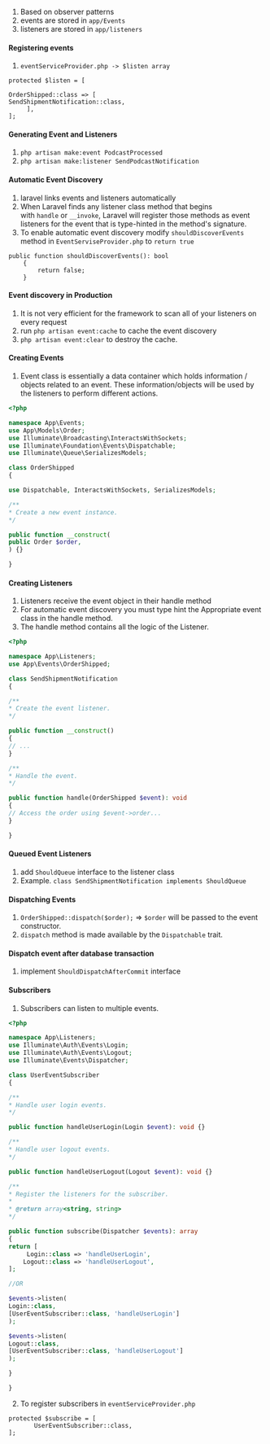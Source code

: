 1. Based on observer patterns
2. events are stored in `app/Events`
3. listeners are stored in `app/listeners`

#### Registering events
1. `eventServiceProvider.php -> $listen array`

```
protected $listen = [

OrderShipped::class => [
SendShipmentNotification::class,
     ],
];
```

#### Generating Event and Listeners
1. `php artisan make:event PodcastProcessed`
2. `php artisan make:listener SendPodcastNotification`

#### Automatic Event Discovery
1. laravel links events and listeners automatically
2. When Laravel finds any listener class method that begins with `handle` or `__invoke`, Laravel will register those methods as event listeners for the event that is type-hinted in the method's signature.
3. To enable automatic event discovery modify `shouldDiscoverEvents` method in `EventServiseProvider.php` to `return true`

```
public function shouldDiscoverEvents(): bool
    {
        return false;
    }
```

#### Event discovery in Production
1. It is not very efficient for the framework to scan all of your listeners on every request
2. run `php artisan event:cache` to cache the event discovery
3. `php artisan event:clear` to destroy the cache.

#### Creating Events
1. Event class is essentially a data container which holds information / objects related to an event. These information/objects will be used by the listeners to perform different actions.

```php
<?php

namespace App\Events;
use App\Models\Order;
use Illuminate\Broadcasting\InteractsWithSockets;
use Illuminate\Foundation\Events\Dispatchable;
use Illuminate\Queue\SerializesModels;

class OrderShipped
{

use Dispatchable, InteractsWithSockets, SerializesModels;

/**
* Create a new event instance.
*/

public function __construct(
public Order $order,
) {}

}
```
#### Creating Listeners
1. Listeners receive the event object in their handle method
2. For automatic event discovery you must type hint the Appropriate event class in the handle method.
3. The handle method contains all the logic of the Listener.

```php
<?php

namespace App\Listeners;
use App\Events\OrderShipped;

class SendShipmentNotification
{

/**
* Create the event listener.
*/

public function __construct()
{
// ...
}

/**
* Handle the event.
*/

public function handle(OrderShipped $event): void
{
// Access the order using $event->order...
}

}
```
#### Queued Event Listeners
1. add `ShouldQueue` interface to the listener class
2. Example. `class SendShipmentNotification implements ShouldQueue`

#### Dispatching Events
1. `OrderShipped::dispatch($order);` => `$order` will be passed to the event constructor.
2. `dispatch` method is made available by the `Dispatchable` trait.

#### Dispatch event after database transaction
1. implement `ShouldDispatchAfterCommit` interface

#### Subscribers
1. Subscribers can listen to multiple events.

```php
<?php

namespace App\Listeners;
use Illuminate\Auth\Events\Login;
use Illuminate\Auth\Events\Logout;
use Illuminate\Events\Dispatcher;

class UserEventSubscriber
{

/**
* Handle user login events.
*/

public function handleUserLogin(Login $event): void {}

/**
* Handle user logout events.
*/

public function handleUserLogout(Logout $event): void {}

/**
* Register the listeners for the subscriber.
*
* @return array<string, string>
*/

public function subscribe(Dispatcher $events): array
{
return [
     Login::class => 'handleUserLogin',
    Logout::class => 'handleUserLogout',
];

//OR

$events->listen(
Login::class,
[UserEventSubscriber::class, 'handleUserLogin']
);

$events->listen(
Logout::class,
[UserEventSubscriber::class, 'handleUserLogout']
);

}

}
```
2. To register subscribers in `eventServiceProvider.php`
```
protected $subscribe = [
       UserEventSubscriber::class,
];
```
